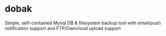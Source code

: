 # dobak
Simple, self-contained Mysql DB &amp; filesystem backup tool with email/push notification support and FTP/Owncloud upload support
